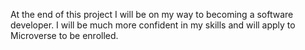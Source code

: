 At the end of this project I will be on my way to becoming a software developer. 
I will be much more confident in my skills and will apply to Microverse to be enrolled. 
